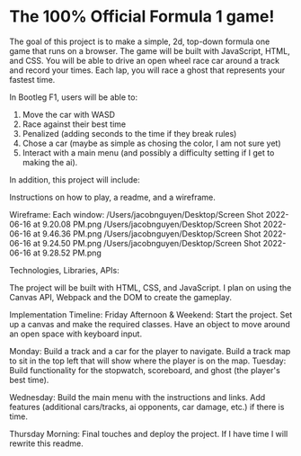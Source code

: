 # The 100% Official Formula 1 game!
The goal of this project is to make a simple, 2d, top-down formula one game that runs on a browser. The game will be built with JavaScript, HTML, and CSS. You will be able to drive an open wheel race car around a track and record your times. Each lap, you will race a ghost that represents your fastest time.

In Bootleg F1, users will be able to:

1) Move the car with WASD
2) Race against their best time
3) Penalized (adding seconds to the time if they break rules)
4) Chose a car (maybe as simple as chosing the color, I am not sure yet)
5) Interact with a main menu (and possibly a difficulty setting if I get to making the ai).


In addition, this project will include:

Instructions on how to play, a readme, and a wireframe.

Wireframe:
Each window:
/Users/jacobnguyen/Desktop/Screen Shot 2022-06-16 at 9.20.08 PM.png
/Users/jacobnguyen/Desktop/Screen Shot 2022-06-16 at 9.46.36 PM.png
/Users/jacobnguyen/Desktop/Screen Shot 2022-06-16 at 9.24.50 PM.png
/Users/jacobnguyen/Desktop/Screen Shot 2022-06-16 at 9.28.52 PM.png


Technologies, Libraries, APIs:

The project will be built with HTML, CSS, and JavaScript. I plan on using the Canvas API, Webpack and the DOM to create the gameplay.

Implementation Timeline:
Friday Afternoon & Weekend:
Start the project. Set up a canvas and make the required classes. Have an object to move around an open space with keyboard input.

Monday:
Build a track and a car for the player to navigate.
Build a track map to sit in the top left that will show where the player is on the map.
Tuesday:
Build functionality for the stopwatch, scoreboard, and ghost (the player's best time).

Wednesday:
Build the main menu with the instructions and links.
Add features (additional cars/tracks, ai opponents, car damage, etc.) if there is time.

Thursday Morning:
Final touches and deploy the project. If I have time I will rewrite this readme.


